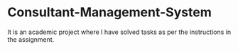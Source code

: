 # Consultant-Management-System
 It is an academic project where I have solved tasks as per the instructions in the assignment. 
